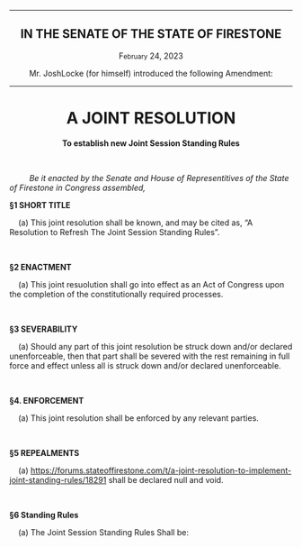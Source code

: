 <div align="center">

---

<h2><b>IN THE SENATE OF THE STATE OF FIRESTONE</b></h2>

<p>F<small>ebruary</small> 24, 2023</p>

Mr. JoshLocke (for himself) introduced the following Amendment:

---

<h1><b>A JOINT RESOLUTION</b></h1>

**To establish new Joint Session Standing Rules**

</div>

<br/>

&nbsp;&nbsp;&nbsp;&nbsp;&nbsp;&nbsp;&nbsp;&nbsp; _Be it enacted by the Senate and House of Representitives of the State of Firestone in Congress assembled,_

**§1 SHORT TITLE**

&nbsp;&nbsp;&nbsp; (a) This joint resolution shall be known, and may be cited as, “A Resolution to Refresh The Joint Session Standing Rules”.

<br/>

**§2 ENACTMENT**

&nbsp;&nbsp;&nbsp; (a) This joint resuolution shall go into effect as an Act of Congress upon the completion of the constitutionally required processes.

<br/>

**§3 SEVERABILITY**

&nbsp;&nbsp;&nbsp; (a) Should any part of this joint resolution be struck down and/or declared unenforceable, then that part shall be severed with the rest remaining in full force and effect unless all is struck down and/or declared unenforceable.


<br/>

**§4. ENFORCEMENT**

&nbsp;&nbsp;&nbsp; (a) This joint resolution shall be enforced by any relevant parties.


<br/>

**§5 REPEALMENTS**

&nbsp;&nbsp;&nbsp; (a) https://forums.stateoffirestone.com/t/a-joint-resolution-to-implement-joint-standing-rules/18291 shall be declared null and void. 

<br/>

**§6 Standing Rules**

&nbsp;&nbsp;&nbsp; (a) The Joint Session Standing Rules Shall be: 


